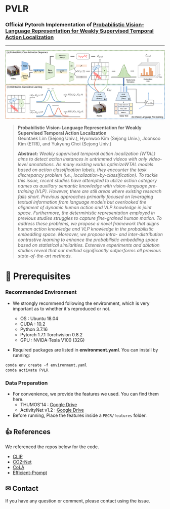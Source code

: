 # PVLR

### Official Pytorch Implementation of [Probabilistic Vision-Language Representation for Weakly Supervised Temporal Action Localization]() 

---
<img src="fig/figure2_framework.png" width="1280">

> **Probabilistic Vision-Language Representation for Weakly Supervised Temporal Action Localization**<br>
> Geuntaek Lim (Sejong Univ.), Hyunwoo Kim (Sejong Univ.), Joonsoo Kim (ETRI), and Yukyung Choi (Sejong Univ.)
>
>
> **Abstract:** *Weakly supervised temporal action localization (WTAL) aims to detect action instances in untrimmed videos with only video-level annotations. As many existing works optimizeWTAL models based on action classification labels, they encounter the task discrepancy problem (i.e., localization-by-classification). To tackle this issue, recent studies have attempted to utilize action category names as auxiliary semantic knowledge with vision-language pre-training (VLP). However, there are still areas where existing research falls short. Previous approaches primarily focused on leveraging textual information from language models but overlooked the alignment of dynamic human action and VLP knowledge in joint space. Furthermore, the deterministic representation employed in previous studies struggles to capture fine-grained human motion. To address these problems, we propose a novel framework that aligns human action knowledge and VLP knowledge in the probabilistic embedding space. Moreover, we propose intra- and inter-distribution contrastive learning to enhance the probabilistic embedding space based on statistical similarities. Extensive experiments and ablation studies reveal that our method significantly outperforms all previous state-of-the-art methods.*


# 🔨 Prerequisites

### Recommended Environment
* We strongly recommend following the environment, which is very important as to whether it's reproduced or not.
  * OS : Ubuntu 18.04
  * CUDA : 10.2
  * Python 3.7.16
  * Pytorch 1.7.1 Torchvision 0.8.2
  * GPU : NVIDA-Tesla V100 (32G)

* Required packages are listed in **environment.yaml**. You can install by running:

```
conda env create -f environment.yaml
conda activate PVLR
```

### Data Preparation
* For convenience, we provide the features we used. You can find them here.
   * THUMOS'14 : [Google Drive]()
   * ActivityNet v1.2 : [Google Drive]()
* Before running, Place the features inside a ```PECR/features``` folder.

## 👍 References
We referenced the repos below for the code.
* [CLIP](https://github.com/openai/CLIP)
* [CO2-Net](https://github.com/harlanhong/MM2021-CO2-Net)
* [CoLA](https://github.com/zhang-can/CoLA)
* [Efficient-Prompt](https://github.com/ju-chen/Efficient-Prompt)

## ✉ Contact
If you have any question or comment, please contact using the issue.
